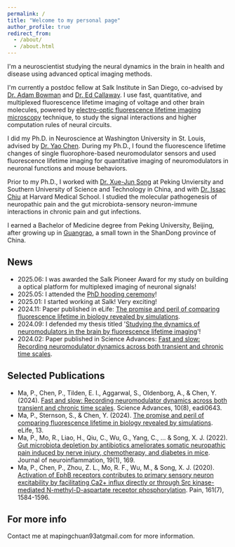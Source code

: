 ```yaml
---
permalink: /
title: "Welcome to my personal page"
author_profile: true
redirect_from: 
  - /about/
  - /about.html
---
```


I'm a neuroscientist studying the neural dynamics in the brain in health and disease using advanced optical imaging methods.

I'm currently a postdoc fellow at Salk Institute in San Diego, co-advised by [Dr. Adam Bowman](https://www.salk.edu/scientist/adam-bowman/) and [Dr. Ed Callaway](https://www.salk.edu/scientist/edward-callaway/). I use fast, quantitative, and multiplexed fluorescence lifetime imaging of voltage and other brain molecules, powered by [electro-optic fluorescence lifetime imaging microscopy](https://www.science.org/doi/10.1126/science.adf9725) technique, to study the signal interactions and higher computation rules of neural circuits.

I did my Ph.D. in Neuroscience at Washington University in St. Louis, advised by [Dr. Yao Chen](https://neuroscience.wustl.edu/people/yao-chen-phd/). During my Ph.D., I found the fluorescence lifetime changes of single fluorophore-based neuromodulator sensors and used fluorescence lifetime imaging for quantitative imaging of neuromodulators in neuronal functions and mouse behaviors.

Prior to my Ph.D., I worked with [Dr. Xue-Jun Song](https://www.sustech.edu.cn/en/faculties/songxuejun.html) at Peking Unviersity and Southern University of Science and Technology in China, and with [Dr. Issac Chiu](https://chiulab.med.harvard.edu/people/isaac-chiu) at Harvard Medical School. I studied the molecular pathogenesis of neuropathic pain and the gut microbiota-sensory neuron-immune interactions in chronic pain and gut infections.

I earned a Bachelor of Medicine degree from Peking University, Beijing, after growing up in [Guangrao](https://baike.baidu.com/item/%E5%B9%BF%E9%A5%B6%E5%8E%BF/2405618), a small town in the ShanDong province of China.

News
------
- 2025.06: I was awarded the Salk Pioneer Award for my study on building a optical platform for multiplexed imaging of neuronal signals!
- 2025.05: I attended the [PhD hooding ceremony](https://sites.wustl.edu/yaochenlab/congratulations-pingchuan/)!
- 2025.01: I started working at Salk! Very exciting!
- 2024.11: Paper published in eLife: [The promise and peril of comparing fluorescence lifetime in biology revealed by simulations](https://elifesciences.org/reviewed-preprints/101559v1).
- 2024.09: I defended my thesis titled '[Studying the dynamics of neuromodulators in the brain by fluorescence lifetime imaging](https://www.proquest.com/openview/9797c3425e3ddc69575d630d10992516/1?pq-origsite=gscholar&cbl=18750&diss=y)'!
- 2024.02: Paper published in Science Advances: [Fast and slow: Recording neuromodulator dynamics across both transient and chronic time scales](https://www.science.org/doi/full/10.1126/sciadv.adi0643).


Selected Publications
------
- Ma, P., Chen, P., Tilden, E. I., Aggarwal, S., Oldenborg, A., & Chen, Y. (2024). [Fast and slow: Recording neuromodulator dynamics across both transient and chronic time scales](https://www.science.org/doi/full/10.1126/sciadv.adi0643). Science Advances, 10(8), eadi0643.
- Ma, P., Sternson, S., & Chen, Y. (2024). [The promise and peril of comparing fluorescence lifetime in biology revealed by simulations](https://elifesciences.org/reviewed-preprints/101559v1). eLife, 13.
- Ma, P., Mo, R., Liao, H., Qiu, C., Wu, G., Yang, C., ... & Song, X. J. (2022). [Gut microbiota depletion by antibiotics ameliorates somatic neuropathic pain induced by nerve injury, chemotherapy, and diabetes in mice](https://link.springer.com/article/10.1186/s12974-022-02523-w). Journal of neuroinflammation, 19(1), 169.
- Ma, P., Chen, P., Zhou, Z. L., Mo, R. F., Wu, M., & Song, X. J. (2020). [Activation of EphB receptors contributes to primary sensory neuron excitability by facilitating Ca2+ influx directly or through Src kinase-mediated N-methyl-D-aspartate receptor phosphorylation](https://journals.lww.com/pain/abstract/2020/07000/activation_of_ephb_receptors_contributes_to.16.aspx). Pain, 161(7), 1584-1596.

For more info
------
Contact me at mapingchuan93atgmail.com for more information.
